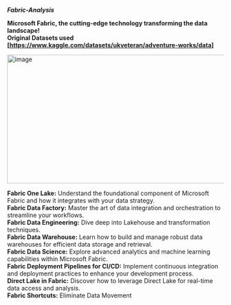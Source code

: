 ***Fabric-Analysis***


**Microsoft Fabric, the cutting-edge technology transforming the data landscape!**     
**Original Datasets used [https://www.kaggle.com/datasets/ukveteran/adventure-works/data]**

<img width="603" height="300" alt="image" src="https://github.com/user-attachments/assets/f9336db9-722f-4afc-8f41-3bc78ea0c046" />


**Fabric One Lake:** Understand the foundational component of Microsoft Fabric and how it integrates with your data strategy.                
**Fabric Data Factory:** Master the art of data integration and orchestration to streamline your workflows.              
**Fabric Data Engineering:** Dive deep into Lakehouse and transformation techniques.         
**Fabric Data Warehouse:** Learn how to build and manage robust data warehouses for efficient data storage and retrieval.      
**Fabric Data Science:** Explore advanced analytics and machine learning capabilities within Microsoft Fabric.           
**Fabric Deployment Pipelines for CI/CD:** Implement continuous integration and deployment practices to enhance your development process.         
**Direct Lake in Fabric:** Discover how to leverage Direct Lake for real-time data access and analysis.          
**Fabric Shortcuts:** Eliminate Data Movement 
